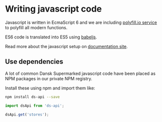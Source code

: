 # Writing javascript code

Javascript is written in EcmaScript 6 and we are including [polyfill.io service](https://cdn.polyfill.io/v1/docs/)
to polyfill all modern functions.

ES6 code is translated into ES5 using [babeljs](https://babeljs.io/).

Read more about the javascript setup on [documentation site](https://documentation.dansksupermarked.dk/umbraco/code/style/frontend/javascript/).

## Use dependencies

A lot of common Dansk Supermarked javascript code have been placed as NPM packages in our private NPM registry.

Install these using npm and import them like:

```bash
npm install ds-api --save
```

```js
import dsApi from 'ds-api';

dsApi.get('stores');
```
